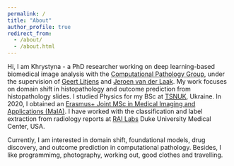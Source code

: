 ```yaml
---
permalink: /
title: "About"
author_profile: true
redirect_from: 
  - /about/
  - /about.html
---
```



Hi, I am Khrystyna - a PhD researcher working on deep learning-based biomedical image analysis with the [Computational Pathology Group](https://www.computationalpathologygroup.eu/), under the supervision of [Geert Litjens](https://geertlitjens.nl/) and [Jeroen van der Laak](https://www.computationalpathologygroup.eu/members/jeroen-van-der-laak/). My work focuses on domain shift in histopathology and outcome prediction from histopathology slides. I studied Physics for my BSc at [TSNUK](https://en.wikipedia.org/wiki/Taras_Shevchenko_National_University_of_Kyiv), Ukraine. In 2020, I obtained an [Erasmus+ Joint MSc in Medical Imaging and Applications (MaIA)](https://maiamaster.udg.edu/). I have worked with the classification and label extraction from radiology reports at [RAI Labs](https://sites.duke.edu/railabs/) Duke University Medical Center, USA.

Currently, I am interested in domain shift, foundational models, drug discovery, and outcome prediction in computational pathology. Besides, I like programmimg, photography, working out, good clothes and travelling.


